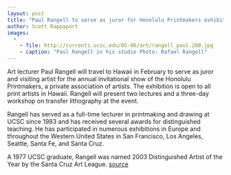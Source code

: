 ```yaml
---
layout: post
title: "Paul Rangell to serve as juror for Honolulu Printmakers exhibition"
author: Scott Rappaport
images:
  -
    - file: http://currents.ucsc.edu/05-06/art/rangell_paul.200.jpg
    - caption: "Paul Rangell in his studio Photo: Rafael Rangell"
---
```


Art lecturer Paul Rangell will travel to Hawaii in February to serve as juror and visiting artist for the annual invitational show of the Honolulu Printmakers, a private association of artists. The exhibition is open to all print artists in Hawaii. Rangell will present two lectures and a three-day workshop on transfer lithography at the event.

Rangell has served as a full-time lecturer in printmaking and drawing at UCSC since 1983 and has received several awards for distinguished teaching. He has participated in numerous exhibitions in Europe and throughout the Western United States in San Francisco, Los Angeles, Seattle, Santa Fe, and Santa Cruz.

A 1977 UCSC graduate, Rangell was named 2003 Distinguished Artist of the Year by the Santa Cruz Art League.
[source](http://www1.ucsc.edu/currents/05-06/01-23/brief-rangell.asp "Permalink to brief-rangell")
